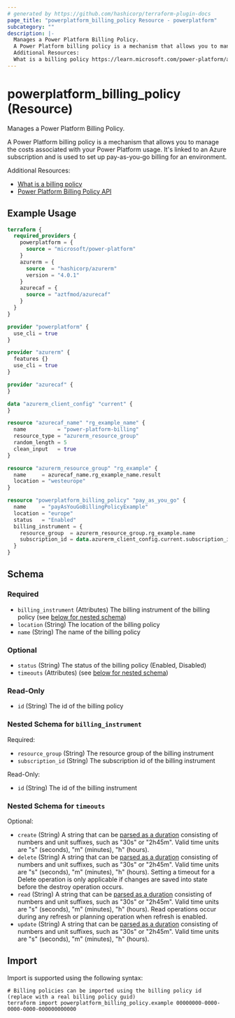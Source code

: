 ```yaml
---
# generated by https://github.com/hashicorp/terraform-plugin-docs
page_title: "powerplatform_billing_policy Resource - powerplatform"
subcategory: ""
description: |-
  Manages a Power Platform Billing Policy.
  A Power Platform billing policy is a mechanism that allows you to manage the costs associated with your Power Platform usage. It's linked to an Azure subscription and is used to set up pay-as-you-go billing for an environment.
  Additional Resources:
  What is a billing policy https://learn.microsoft.com/power-platform/admin/pay-as-you-go-overview#what-is-a-billing-policyPower Platform Billing Policy API https://learn.microsoft.com/rest/api/power-platform/licensing/billing-policy/get-billing-policy
---
```


# powerplatform_billing_policy (Resource)

Manages a Power Platform Billing Policy. 

A Power Platform billing policy is a mechanism that allows you to manage the costs associated with your Power Platform usage. It's linked to an Azure subscription and is used to set up pay-as-you-go billing for an environment.

Additional Resources:

* [What is a billing policy](https://learn.microsoft.com/power-platform/admin/pay-as-you-go-overview#what-is-a-billing-policy)
* [Power Platform Billing Policy API](https://learn.microsoft.com/rest/api/power-platform/licensing/billing-policy/get-billing-policy)

## Example Usage

```terraform
terraform {
  required_providers {
    powerplatform = {
      source = "microsoft/power-platform"
    }
    azurerm = {
      source  = "hashicorp/azurerm"
      version = "4.0.1"
    }
    azurecaf = {
      source = "aztfmod/azurecaf"
    }
  }
}

provider "powerplatform" {
  use_cli = true
}

provider "azurerm" {
  features {}
  use_cli = true
}

provider "azurecaf" {
}

data "azurerm_client_config" "current" {
}

resource "azurecaf_name" "rg_example_name" {
  name          = "power-platform-billing"
  resource_type = "azurerm_resource_group"
  random_length = 5
  clean_input   = true
}

resource "azurerm_resource_group" "rg_example" {
  name     = azurecaf_name.rg_example_name.result
  location = "westeurope"
}

resource "powerplatform_billing_policy" "pay_as_you_go" {
  name     = "payAsYouGoBillingPolicyExample"
  location = "europe"
  status   = "Enabled"
  billing_instrument = {
    resource_group  = azurerm_resource_group.rg_example.name
    subscription_id = data.azurerm_client_config.current.subscription_id
  }
}
```

<!-- schema generated by tfplugindocs -->
## Schema

### Required

- `billing_instrument` (Attributes) The billing instrument of the billing policy (see [below for nested schema](#nestedatt--billing_instrument))
- `location` (String) The location of the billing policy
- `name` (String) The name of the billing policy

### Optional

- `status` (String) The status of the billing policy (Enabled, Disabled)
- `timeouts` (Attributes) (see [below for nested schema](#nestedatt--timeouts))

### Read-Only

- `id` (String) The id of the billing policy

<a id="nestedatt--billing_instrument"></a>
### Nested Schema for `billing_instrument`

Required:

- `resource_group` (String) The resource group of the billing instrument
- `subscription_id` (String) The subscription id of the billing instrument

Read-Only:

- `id` (String) The id of the billing instrument


<a id="nestedatt--timeouts"></a>
### Nested Schema for `timeouts`

Optional:

- `create` (String) A string that can be [parsed as a duration](https://pkg.go.dev/time#ParseDuration) consisting of numbers and unit suffixes, such as "30s" or "2h45m". Valid time units are "s" (seconds), "m" (minutes), "h" (hours).
- `delete` (String) A string that can be [parsed as a duration](https://pkg.go.dev/time#ParseDuration) consisting of numbers and unit suffixes, such as "30s" or "2h45m". Valid time units are "s" (seconds), "m" (minutes), "h" (hours). Setting a timeout for a Delete operation is only applicable if changes are saved into state before the destroy operation occurs.
- `read` (String) A string that can be [parsed as a duration](https://pkg.go.dev/time#ParseDuration) consisting of numbers and unit suffixes, such as "30s" or "2h45m". Valid time units are "s" (seconds), "m" (minutes), "h" (hours). Read operations occur during any refresh or planning operation when refresh is enabled.
- `update` (String) A string that can be [parsed as a duration](https://pkg.go.dev/time#ParseDuration) consisting of numbers and unit suffixes, such as "30s" or "2h45m". Valid time units are "s" (seconds), "m" (minutes), "h" (hours).

## Import

Import is supported using the following syntax:

```shell
# Billing policies can be imported using the billing policy id (replace with a real billing policy guid)
terraform import powerplatform_billing_policy.example 00000000-0000-0000-0000-000000000000
```
